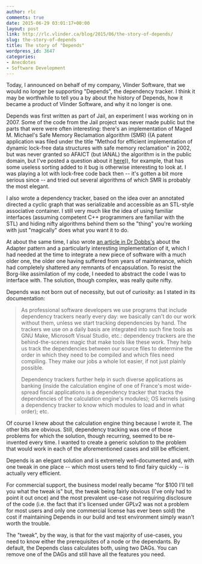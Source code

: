 ```yaml
---
author: rlc
comments: true
date: 2015-06-29 03:01:17+00:00
layout: post
link: http://rlc.vlinder.ca/blog/2015/06/the-story-of-depends/
slug: the-story-of-depends
title: The story of "Depends"
wordpress_id: 3647
categories:
- Anecdotes
- Software Development
---
```


Today, I announced on behalf of my company, Vlinder Software, that we would no longer be supporting "Depends", the dependency tracker. I think it may be worthwhile to tell you a by about the history of Depends, how it became a product of Vlinder Software, and why it no longer is one.
<!--more-->
Depends was first written as part of Jail, an experiment I was working on in 2007. Some of the code from the Jail project was never made public but the parts that were were often interesting: there's an implementation of Maged M. Michael's Safe Memory Reclamation algorithm (SMR) ((A patent application was filed under the title "Method for efficient implementation of dynamic lock-free data structures with safe memory reclamation" in 2002, but was never granted so AFAICT (but IANAL) the algorithm is in the public domain, but I've posted a question about it [here](http://patents.stackexchange.com/questions/13107/what-is-the-legal-status-of-safe-memory-a-reclamation))), for example, that has some useless sorting added to it bug is otherwise interesting to look at. I was playing a lot with lock-free code back then -- it's gotten a bit more serious since -- and tried out several algorithms of which SMR is probably the most elegant.

I also wrote a dependency tracker, based on the idea over an annotated directed a cyclic graph that was serializable and accessible as an STL-style associative container. I still very much like the idea of using familiar interfaces (assuming competent C++ programmers are familiar with the STL) and hiding nifty algorithms behind them so the "thing" you're working with just "magically" does what you want it to do.

At about the same time, I also wrote [an article in Dr Dobbs's](http://www.drdobbs.com/architecture-and-design/the-adapter-pattern/199204099) about the Adapter pattern and a particularly interesting implementation of it, which I had needed at the time to integrate a new piece of software with a much older one, the older one having suffered from years of maintenance, which had completely shattered any remnants of encapsulation. To resist the Borg-like assimilation of my code, I needed to abstract the code I was to interface with. The solution, though complex, was really quite nifty.

Depends was not born out of necessity, but out of curiosity: as I stated in its documentation:


<blockquote>As professional software developers we use programs that include dependency trackers nearly every day: we basically can't do our work without them, unless we start tracking dependencies by hand.
The trackers we use on a daily basis are integrated into such fine tools as GNU Make, Microsoft Visual Studio, etc.: dependency trackers are the behind-the-scenes magic that make tools like these work. They help us track the dependencies between our source files to determine the order in which they need to be compiled and which files need compiling. They make our jobs a whole lot easier, if not just plainly possible.

Dependency trackers further help in such diverse applications as banking (inside the calculation engine of one of France's most wide-spread fiscal applications is a dependency tracker that tracks the dependencies of the calculation engine's modules); OS kernels (using a dependency tracker to know which modules to load and in what order); etc.</blockquote>


Of course I knew about the calculation engine thing because I wrote it. The other bits are obvious. Still, dependency tracking was one of those problems for which the solution, though recurring, seemed to be re-invented every time. I wanted to create a generic solution to the problem that would work in each of the aforementioned cases and still be efficient.

Depends is an elegant solution and is extremely well-documented and, with one tweak in one place -- which most users tend to find fairy quickly -- is actually very efficient.

For commercial support, the business model really became "for $100 I'll tell you what the tweak is" but, the tweak being fairly obvious (I've only had to point it out once) and the most prevalent use-case not requiring disclosure of the code (i.e. the fact that it's licensed under GPLv2 was not a problem for most users and only one commercial license has ever been sold) the cost if maintaining Depends in our build and test environment simply wasn't worth the trouble.

The "tweak", by the way, is that for the vast majority of use-cases, you need to know either the prerequisites of a node or the dependants. By default, the Depends class calculates both, using two DAGs. You can remove one of the DAGs and still have all the features you need.
